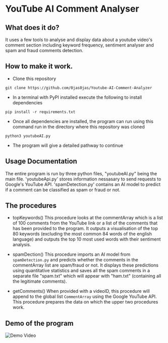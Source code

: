 # YouTube AI Comment Analyser

## What does it do?
It uses a few tools to analyse and display data about a youtube video's comment section including keyword frequency, sentiment analyser and spam and fraud comments detection.

## How to make it work.
- Clone this repository 
```
git clone https://github.com/0jas0jas/Youtube-AI-Comment-Analyzer
```

- In a terminal with PyPI installed execute the following to install dependencies
```
pip install -r requirements.txt
```

- Once all dependencies are installed, the program can run using this command run in the directory where this repository was cloned
```
python3 youtubeAI.py
```

- The program will give a detailed pathway to continue

## Usage Documentation
The entire program is run by three python files, "youtubeAI.py" being the main file. 'youtubeApi.py' stores information nessasary to send requests to Google's YouTube API. 'spamDetection.py' contains an AI model to predict if a comment can be classified as spam or fraud or not.

## The procedures

- topKeywords()
        This procedure looks at the commentArray which is a list of 100 comments from the YouTube link or a list of the comments that has been provided to the program. It outputs a visualisation of the top 80 keywords (excluding the most common 84 words of the english language) and outputs the top 10 most used words with their sentiment analysis.
    
- spamDection()
        This procedure imports an AI model from `spamDetection.py` and predicts whether the comments in the commentArray list are spam/fraud or not. It displays these predictions using quantitative statistics and saves all the spam comments in a separate file "spam.txt" which will appear with "ham.txt" (containing all the legitimate comments).

- getComments()
        When provided with a videoID, this procedure will append to the global list `CommentArray` using the Google YouTube API. This procedure prepares the data on which the upper two procedures work.

## Demo of the program

![Demo Video](https://youtu.be/WaJC30qKgYc)